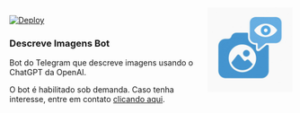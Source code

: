 <img align="right" alt="DescreveImagensBot Logo" width="30%" height="auto" src="https://github.com/GabrielRF/DescreveImagensBot/blob/main/icon.jpg?raw=true">

[![Deploy](https://github.com/GabrielRF/DescreveImagensBot/actions/workflows/deploy.yml/badge.svg)](https://github.com/GabrielRF/DescreveImagensBot/actions/workflows/deploy.yml)

### Descreve Imagens Bot

Bot do Telegram que descreve imagens usando o ChatGPT da OpenAI.

O bot é habilitado sob demanda. Caso tenha interesse, entre em contato [clicando aqui](https://chat.grf.xyz/DescreveImagensBot).
